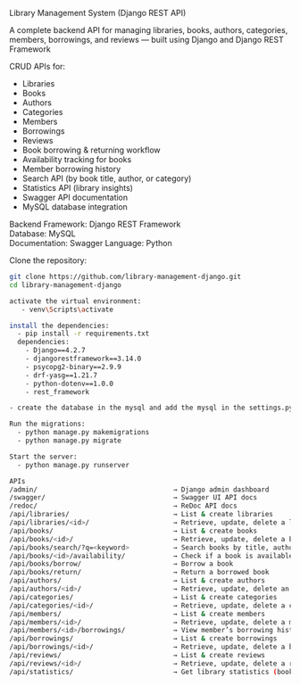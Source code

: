 Library Management System (Django REST API)

A complete backend API for managing libraries, books, authors, categories, members, borrowings, and reviews — built using Django and Django REST Framework

CRUD APIs for:
  - Libraries
  - Books
  - Authors
  - Categories
  - Members
  - Borrowings
  - Reviews
- Book borrowing & returning workflow
- Availability tracking for books
- Member borrowing history
- Search API (by book title, author, or category)
- Statistics API (library insights)
- Swagger API documentation
- MySQL database integration

Backend Framework: Django REST Framework  
Database: MySQL  
Documentation: Swagger 
Language: Python

Clone the repository:
```bash
git clone https://github.com/library-management-django.git
cd library-management-django

activate the virtual environment:
   - venv\Scripts\activate

install the dependencies:
  - pip install -r requirements.txt
  dependencies:
    - Django==4.2.7
    - djangorestframework==3.14.0
    - psycopg2-binary==2.9.9
    - drf-yasg==1.21.7
    - python-dotenv==1.0.0
    - rest_framework

- create the database in the mysql and add the mysql in the settings.py file

Run the migrations:
  - python manage.py makemigrations
  - python manage.py migrate

Start the server:
  - python manage.py runserver

APIs
/admin/                                  → Django admin dashboard
/swagger/                                → Swagger UI API docs
/redoc/                                  → ReDoc API docs
/api/libraries/                          → List & create libraries
/api/libraries/<id>/                     → Retrieve, update, delete a library
/api/books/                              → List & create books
/api/books/<id>/                         → Retrieve, update, delete a book
/api/books/search/?q=<keyword>           → Search books by title, author, or category
/api/books/<id>/availability/            → Check if a book is available
/api/books/borrow/                       → Borrow a book
/api/books/return/                       → Return a borrowed book
/api/authors/                            → List & create authors
/api/authors/<id>/                       → Retrieve, update, delete an author
/api/categories/                         → List & create categories
/api/categories/<id>/                    → Retrieve, update, delete a category
/api/members/                            → List & create members
/api/members/<id>/                       → Retrieve, update, delete a member
/api/members/<id>/borrowings/            → View member’s borrowing history
/api/borrowings/                         → List & create borrowings
/api/borrowings/<id>/                    → Retrieve, update, delete a borrowing
/api/reviews/                            → List & create reviews
/api/reviews/<id>/                       → Retrieve, update, delete a review
/api/statistics/                         → Get library statistics (books, members, borrowings, ratings)


